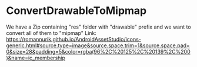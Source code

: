 # ConvertDrawableToMipmap
We have a Zip containing "res" folder with "drawable" prefix and we want to convert all of them to "mipmap"
Link: https://romannurik.github.io/AndroidAssetStudio/icons-generic.html#source.type=image&source.space.trim=1&source.space.pad=0&size=28&padding=5&color=rgba(96%2C%20125%2C%20139%2C%200)&name=ic_membership
